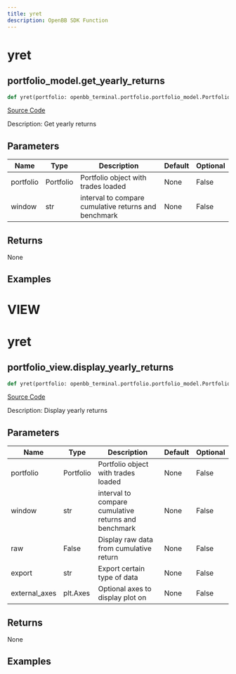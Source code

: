 ```yaml
---
title: yret
description: OpenBB SDK Function
---
```

# yret

## portfolio_model.get_yearly_returns

```python
def yret(portfolio: openbb_terminal.portfolio.portfolio_model.PortfolioModel, window: str) -> None:
```
[Source Code](https://github.com/OpenBB-finance/OpenBBTerminal/tree/main/openbb_terminal/portfolio/portfolio_model.py#L1850)

Description: Get yearly returns

## Parameters

| Name | Type | Description | Default | Optional |
| ---- | ---- | ----------- | ------- | -------- |
| portfolio | Portfolio | Portfolio object with trades loaded | None | False |
| window | str | interval to compare cumulative returns and benchmark | None | False |

## Returns

None

## Examples




# VIEW

# yret

## portfolio_view.display_yearly_returns

```python
def yret(portfolio: openbb_terminal.portfolio.portfolio_model.PortfolioModel, window: str, raw: bool, export: str, external_axes: Union[matplotlib.axes._axes.Axes, NoneType]) -> None:
```
[Source Code](https://github.com/OpenBB-finance/OpenBBTerminal/tree/main/openbb_terminal/portfolio/portfolio_view.py#L288)

Description: Display yearly returns

## Parameters

| Name | Type | Description | Default | Optional |
| ---- | ---- | ----------- | ------- | -------- |
| portfolio | Portfolio | Portfolio object with trades loaded | None | False |
| window | str | interval to compare cumulative returns and benchmark | None | False |
| raw | False | Display raw data from cumulative return | None | False |
| export | str | Export certain type of data | None | False |
| external_axes | plt.Axes | Optional axes to display plot on | None | False |

## Returns

None

## Examples

